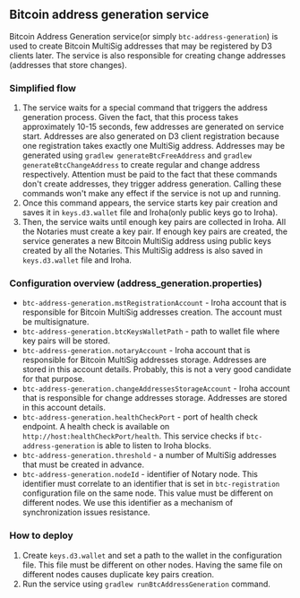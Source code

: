 ## Bitcoin address generation service
Bitcoin Address Generation service(or simply `btc-address-generation`) is used to create Bitcoin MultiSig addresses that may be registered by D3 clients later. The service is also responsible for creating change addresses (addresses that store changes). 

### Simplified flow
1) The service waits for a special command that triggers the address generation process. Given the fact, that this process takes approximately 10-15 seconds, few addresses are generated on service start. Addresses are also generated on D3 client registration because one registration takes exactly one MultiSig address. Addresses may be generated using `gradlew generateBtcFreeAddress` and `gradlew generateBtcChangeAddress` to create regular and change address respectively. Attention must be paid to the fact that these commands don't create addresses, they trigger address generation. Calling these commands won't make any effect if the service is not up and running.
 2) Once this command appears, the service starts key pair creation and saves it in `keys.d3.wallet` file and Iroha(only public keys go to Iroha).  
3) Then, the service waits until enough key pairs are collected in Iroha. All the Notaries must create a key pair. If enough key pairs are created, the service generates a new Bitcoin MultiSig address using public keys created by all the Notaries. This MultiSig address is also saved in `keys.d3.wallet` file and Iroha. 

### Configuration overview (address_generation.properties)

* `btc-address-generation.mstRegistrationAccount` - Iroha account that is responsible for Bitcoin MultiSig addresses creation. The account must be multisignature.
* `btc-address-generation.btcKeysWalletPath` - path to wallet file where key pairs will be stored.
* `btc-address-generation.notaryAccount` -  Iroha account that is responsible for Bitcoin MultiSig addresses storage. Addresses are stored in this account details. Probably, this is not a very good candidate for that purpose.
* `btc-address-generation.changeAddressesStorageAccount` -  Iroha account that is responsible for change addresses storage. Addresses are stored in this account details.
* `btc-address-generation.healthCheckPort` - port of health check endpoint. A health check is available on `http://host:healthCheckPort/health`. This service checks if `btc-address-generation` is able to listen to Iroha blocks.
* `btc-address-generation.threshold` - a number of MultiSig addresses that must be created in advance.
* `btc-address-generation.nodeId` - identifier of Notary node. This identifier must correlate to an identifier that is set in `btc-registration` configuration file on the same node. This value must be different on different nodes. We use this identifier as a mechanism of synchronization issues resistance.

### How to deploy
1) Create `keys.d3.wallet` and set a path to the wallet in the configuration file. This file must be different on other nodes. Having the same file on different nodes causes duplicate key pairs creation.
2) Run the service using `gradlew runBtcAddressGeneration` command.
